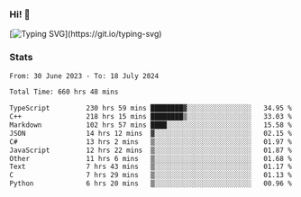 ### Hi!  👋

[![Typing SVG](https://readme-typing-svg.herokuapp.com?font=Fira+Code&pause=1000&width=435&lines=Hello!+I'm+Texiwustion.)](https://git.io/typing-svg)

### Stats

<!--START_SECTION:waka-->

```txt
From: 30 June 2023 - To: 18 July 2024

Total Time: 660 hrs 48 mins

TypeScript         230 hrs 59 mins ████████▓░░░░░░░░░░░░░░░░   34.95 %
C++                218 hrs 15 mins ████████▒░░░░░░░░░░░░░░░░   33.03 %
Markdown           102 hrs 57 mins ████░░░░░░░░░░░░░░░░░░░░░   15.58 %
JSON               14 hrs 12 mins  ▓░░░░░░░░░░░░░░░░░░░░░░░░   02.15 %
C#                 13 hrs 2 mins   ▒░░░░░░░░░░░░░░░░░░░░░░░░   01.97 %
JavaScript         12 hrs 22 mins  ▒░░░░░░░░░░░░░░░░░░░░░░░░   01.87 %
Other              11 hrs 6 mins   ▒░░░░░░░░░░░░░░░░░░░░░░░░   01.68 %
Text               7 hrs 43 mins   ▒░░░░░░░░░░░░░░░░░░░░░░░░   01.17 %
C                  7 hrs 29 mins   ▒░░░░░░░░░░░░░░░░░░░░░░░░   01.13 %
Python             6 hrs 20 mins   ▒░░░░░░░░░░░░░░░░░░░░░░░░   00.96 %
```

<!--END_SECTION:waka-->
